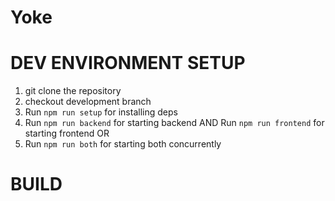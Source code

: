 # Yoke

DEV ENVIRONMENT SETUP
====================
1. git clone the repository
2. checkout development branch
3. Run ```npm run setup``` for installing deps
4. Run ```npm run backend``` for starting backend AND Run ```npm run frontend``` for starting frontend OR
4. Run ```npm run both``` for starting both concurrently

BUILD
====================